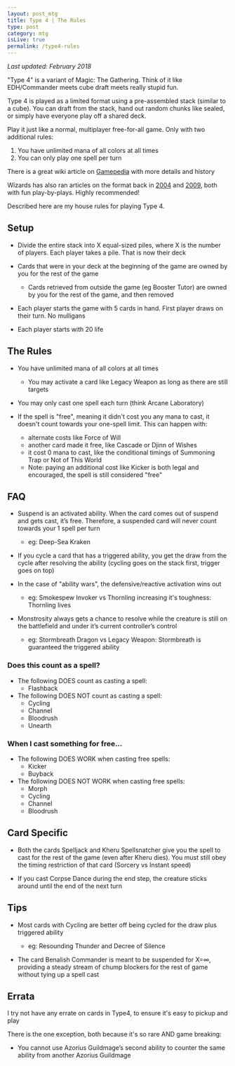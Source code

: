 ```yaml
---
layout: post_mtg
title: Type 4 | The Rules
type: post
category: mtg
isLive: true
permalink: /type4-rules
---
```


_Last updated: February 2018_

"Type 4" is a variant of Magic: The Gathering. Think of it like EDH/Commander meets cube draft meets really stupid fun.

Type 4 is played as a limited format using a pre-assembled stack (similar to a cube). You can draft from the stack, hand out random chunks like sealed, or simply have everyone play off a shared deck.

Play it just like a normal, multiplayer free-for-all game. Only with two additional rules:

1. You have unlimited mana of all colors at all times
2. You can only play one spell per turn

There is a great wiki article on [Gamepedia](https://mtg.gamepedia.com/Type_4) with more details and history

Wizards has also ran articles on the format back in [2004](https://magic.wizards.com/en/articles/archive/limited-infinity-2004-03-01) and [2009](https://magic.wizards.com/en/articles/archive/serious-fun/fourth-type-2009-07-28), both with fun play-by-plays. Highly recommended!

Described here are my house rules for playing Type 4.

## Setup

- Divide the entire stack into X equal-sized piles, where X is the number of players. Each player takes a pile. That is now their deck

- Cards that were in your deck at the beginning of the game are owned by you for the rest of the game

  - Cards retrieved from outside the game (eg <auto-card>Booster Tutor</auto-card>) are owned by you for the rest of the game, and then removed

- Each player starts the game with 5 cards in hand. First player draws on their turn. No mulligans

- Each player starts with 20 life

## The Rules

- You have unlimited mana of all colors at all times

  - You may activate a card like <auto-card>Legacy Weapon</auto-card> as long as there are still targets

- You may only cast one spell each turn (think <auto-card>Arcane Laboratory</auto-card>)

- If the spell is "free", meaning it didn't cost you any mana to cast, it doesn't count towards your one-spell limit. This can happen with:

  - alternate costs like <auto-card>Force of Will</auto-card>
  - another card made it free, like Cascade or <auto-card>Djinn of Wishes</auto-card>
  - it cost 0 mana to cast, like the conditional timings of <auto-card>Summoning Trap</auto-card> or <auto-card>Not of This World</auto-card>
  - Note: paying an additional cost like Kicker is both legal and encouraged, the spell is still considered "free"

## FAQ

- Suspend is an activated ability. When the card comes out of suspend and gets cast, it’s free. Therefore, a suspended card will never count towards your 1 spell per turn

  - eg: <auto-card>Deep-Sea Kraken</auto-card>

- If you cycle a card that has a triggered ability, you get the draw from the cycle after resolving the ability (cycling goes on the stack first, trigger goes on top)

- In the case of "ability wars", the defensive/reactive activation wins out

  - eg: <auto-card>Smokespew Invoker</auto-card> vs <auto-card>Thornling</auto-card> increasing it's toughness: Thornling lives

- Monstrosity always gets a chance to resolve while the creature is still on the battlefield and under it’s current controller’s control

  - eg: <auto-card>Stormbreath Dragon</auto-card> vs <auto-card>Legacy Weapon</auto-card>: Stormbreath is guaranteed the triggered ability

### Does this count as a spell?

- The following DOES count as casting a spell:
  - Flashback
- The following DOES NOT count as casting a spell:
  - Cycling
  - Channel
  - Bloodrush
  - Unearth

### When I cast something for free...

- The following DOES WORK when casting free spells:
  - Kicker
  - Buyback
- The following DOES NOT WORK when casting free spells:
  - Morph
  - Cycling
  - Channel
  - Bloodrush

## Card Specific

- Both the cards <auto-card>Spelljack</auto-card> and <auto-card>Kheru Spellsnatcher</auto-card> give you the spell to cast for the rest of the game (even after Kheru dies). You must still obey the timing restriction of that card (Sorcery vs Instant speed)

- If you cast <auto-card>Corpse Dance</auto-card> during the end step, the creature sticks around until the end of the next turn

## Tips

- Most cards with Cycling are better off being cycled for the draw plus triggered ability

  - eg: <auto-card>Resounding Thunder</auto-card> and <auto-card>Decree of Silence</auto-card>

- The card <auto-card>Benalish Commander</auto-card> is meant to be suspended for X=&infin;, providing a steady stream of chump blockers for the rest of game without tying up a spell cast

## Errata

I try not have any errate on cards in Type4, to ensure it's easy to pickup and play

There is the one exception, both because it's so rare AND game breaking:

- You cannot use <auto-card>Azorius Guildmage</auto-card>’s second ability to counter the same ability from another <auto-card>Azorius Guildmage</auto-card>
